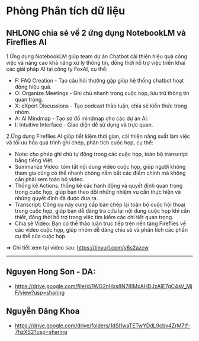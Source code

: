 # Phòng Phân tích dữ liệu

## NHLONG chia sẻ về 2 ứng dụng NotebookLM và Fireflies AI

1.Ứng dụng NotebookLM giúp team dự án Chatbot cải thiện hiệu quả công việc và nâng cao khả năng xử lý thông tin, đồng thời hỗ trợ việc triển khai các giải pháp AI tại công ty FoxAI, cụ thể:
- F: FAQ Creation - Tạo câu hỏi thường gặp giúp hệ thống chatbot hoạt động hiệu quả.
- O: Organize Meetings - Ghi chú nhanh trong cuộc họp, lưu trữ thông tin quan trọng.
- X: eXpert Discussions - Tạo podcast thảo luận, chia sẻ kiến thức trong nhóm.
- A: AI Mindmap - Tạo sơ đồ mindmap cho các dự án AI.
- I: Intuitive Interface - Giao diện dễ sử dụng và trực quan.

2.Ứng dụng Fireflies AI giúp tiết kiệm thời gian, cải thiện năng suất làm việc và tối ưu hóa quá trình ghi chép, phân tích cuộc họp, cụ thể:
- Note: cho phép ghi chú tự động trong các cuộc họp, toàn bộ transcript bằng tiếng Việt.
- Summarize Video: tóm tắt nội dung video cuộc họp, giúp người không tham gia cũng có thể nhanh chóng nắm bắt các điểm chính mà không cần phải xem toàn bộ video.
- Thống kê Actions: thống kê các hành động và quyết định quan trọng trong cuộc họp, giúp bạn theo dõi những nhiệm vụ cần thực hiện và những quyết định đã được đưa ra.
- Transcript: Công cụ này cung cấp bản chép lại toàn bộ cuộc hội thoại trong cuộc họp, giúp bạn dễ dàng tra cứu lại nội dung cuộc họp khi cần thiết, đồng thời hỗ trợ trong việc tìm kiếm các chi tiết quan trọng.
- Chia sẻ Video: Bạn có thể thảo luận trực tiếp trên nền tảng Fireflies về các video cuộc họp, giúp nhóm dễ dàng chia sẻ và phân tích các phần cụ thể của cuộc họp.

=> Chi tiết xem tại video sau: https://tinyurl.com/y6s2azcw

---

## Nguyen Hong Son - DA:
- https://drive.google.com/file/d/1WG2nHxs8N78lMxAHDJzAlE7gC4sV_MjF/view?usp=sharing

## Nguyễn Đăng Khoa
- https://drive.google.com/drive/folders/1dSl1waTETwYDdL9cbv4ZrM7tf-7hzXS2?usp=sharing
